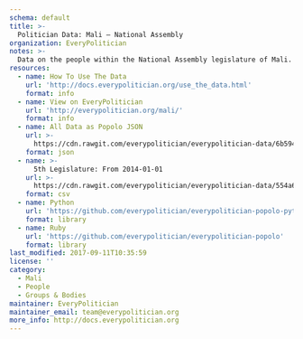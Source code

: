 ```yaml
---
schema: default
title: >-
  Politician Data: Mali — National Assembly
organization: EveryPolitician
notes: >-
  Data on the people within the National Assembly legislature of Mali.
resources:
  - name: How To Use The Data
    url: 'http://docs.everypolitician.org/use_the_data.html'
    format: info
  - name: View on EveryPolitician
    url: 'http://everypolitician.org/mali/'
    format: info
  - name: All Data as Popolo JSON
    url: >-
      https://cdn.rawgit.com/everypolitician/everypolitician-data/6b5940547cc5314729f243193286884f4fac126f/data/Mali/Assembly/ep-popolo-v1.0.json
    format: json
  - name: >-
      5th Legislature: From 2014-01-01
    url: >-
      https://cdn.rawgit.com/everypolitician/everypolitician-data/554a6cb306153130ac5558e4c015471d63e57cb7/data/Mali/Assembly/term-2014.csv
    format: csv
  - name: Python
    url: 'https://github.com/everypolitician/everypolitician-popolo-python'
    format: library
  - name: Ruby
    url: 'https://github.com/everypolitician/everypolitician-popolo'
    format: library
last_modified: 2017-09-11T10:35:59
license: ''
category:
  - Mali
  - People
  - Groups & Bodies
maintainer: EveryPolitician
maintainer_email: team@everypolitician.org
more_info: http://docs.everypolitician.org
---
```

